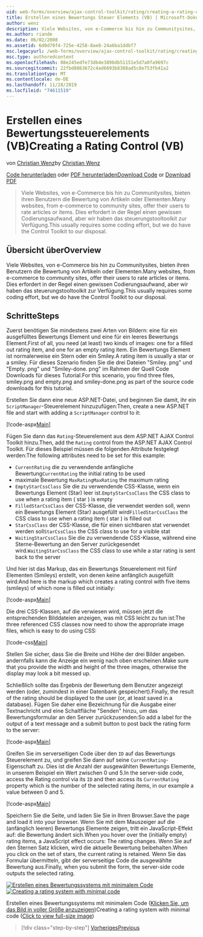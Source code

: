 ```yaml
---
uid: web-forms/overview/ajax-control-toolkit/rating/creating-a-rating-control-vb
title: Erstellen eines Bewertungs Steuer Elements (VB) | Microsoft-Dokumentation
author: wenz
description: Viele Websites, von e-Commerce bis hin zu Communitysites, bieten ihren Benutzern die Bewertung von Artikeln oder Elementen. Dies erfordert in der Regel einen gewissen Codierungsaufwand, aber wir haben die...
ms.author: riande
ms.date: 06/02/2008
ms.assetid: 6d0d70f4-725e-4258-8ae8-24a6ba1ddbf7
msc.legacyurl: /web-forms/overview/ajax-control-toolkit/rating/creating-a-rating-control-vb
msc.type: authoredcontent
ms.openlocfilehash: 08e245edfe73db4e3896db51151e5d7a0fa9697c
ms.sourcegitcommit: 22fbd8863672c4ad6693b8388ad5c8e753fb41a2
ms.translationtype: MT
ms.contentlocale: de-DE
ms.lasthandoff: 11/28/2019
ms.locfileid: "74611519"
---
```

# <a name="creating-a-rating-control-vb"></a><span data-ttu-id="2c7c1-104">Erstellen eines Bewertungssteuerelements (VB)</span><span class="sxs-lookup"><span data-stu-id="2c7c1-104">Creating a Rating Control (VB)</span></span>

<span data-ttu-id="2c7c1-105">von [Christian Wenz](https://github.com/wenz)</span><span class="sxs-lookup"><span data-stu-id="2c7c1-105">by [Christian Wenz](https://github.com/wenz)</span></span>

<span data-ttu-id="2c7c1-106">[Code herunterladen](https://download.microsoft.com/download/9/3/f/93f8daea-bebd-4821-833b-95205389c7d0/rating0.vb.zip) oder [PDF herunterladen](https://download.microsoft.com/download/2/d/c/2dc10e34-6983-41d4-9c08-f78f5387d32b/rating0VB.pdf)</span><span class="sxs-lookup"><span data-stu-id="2c7c1-106">[Download Code](https://download.microsoft.com/download/9/3/f/93f8daea-bebd-4821-833b-95205389c7d0/rating0.vb.zip) or [Download PDF](https://download.microsoft.com/download/2/d/c/2dc10e34-6983-41d4-9c08-f78f5387d32b/rating0VB.pdf)</span></span>

> <span data-ttu-id="2c7c1-107">Viele Websites, von e-Commerce bis hin zu Communitysites, bieten ihren Benutzern die Bewertung von Artikeln oder Elementen.</span><span class="sxs-lookup"><span data-stu-id="2c7c1-107">Many websites, from e-commerce to community sites, offer their users to rate articles or items.</span></span> <span data-ttu-id="2c7c1-108">Dies erfordert in der Regel einen gewissen Codierungsaufwand, aber wir haben das steuerungstooltoolkit zur Verfügung.</span><span class="sxs-lookup"><span data-stu-id="2c7c1-108">This usually requires some coding effort, but we do have the Control Toolkit to our disposal.</span></span>

## <a name="overview"></a><span data-ttu-id="2c7c1-109">Übersicht über</span><span class="sxs-lookup"><span data-stu-id="2c7c1-109">Overview</span></span>

<span data-ttu-id="2c7c1-110">Viele Websites, von e-Commerce bis hin zu Communitysites, bieten ihren Benutzern die Bewertung von Artikeln oder Elementen.</span><span class="sxs-lookup"><span data-stu-id="2c7c1-110">Many websites, from e-commerce to community sites, offer their users to rate articles or items.</span></span> <span data-ttu-id="2c7c1-111">Dies erfordert in der Regel einen gewissen Codierungsaufwand, aber wir haben das steuerungstooltoolkit zur Verfügung.</span><span class="sxs-lookup"><span data-stu-id="2c7c1-111">This usually requires some coding effort, but we do have the Control Toolkit to our disposal.</span></span>

## <a name="steps"></a><span data-ttu-id="2c7c1-112">Schritte</span><span class="sxs-lookup"><span data-stu-id="2c7c1-112">Steps</span></span>

<span data-ttu-id="2c7c1-113">Zuerst benötigen Sie mindestens zwei Arten von Bildern: eine für ein ausgefülltes Bewertungs Element und eine für ein leeres Bewertungs Element.</span><span class="sxs-lookup"><span data-stu-id="2c7c1-113">First of all, you need (at least) two kinds of images: one for a filled out rating item, and one for an empty rating item.</span></span> <span data-ttu-id="2c7c1-114">Ein Bewertungs Element ist normalerweise ein Stern oder ein Smiley.</span><span class="sxs-lookup"><span data-stu-id="2c7c1-114">A rating item is usually a star or a smiley.</span></span> <span data-ttu-id="2c7c1-115">Für dieses Szenario finden Sie die drei Dateien "Smiley. png" und "Empty. png" und "Smiley-done. png" im Rahmen der Quell Code Downloads für dieses Tutorial.</span><span class="sxs-lookup"><span data-stu-id="2c7c1-115">For this scenario, you find three files, smiley.png and empty.png and smiley-done.png as part of the source code downloads for this tutorial.</span></span>

<span data-ttu-id="2c7c1-116">Erstellen Sie dann eine neue ASP.NET-Datei, und beginnen Sie damit, ihr ein `ScriptManager`-Steuerelement hinzuzufügen:</span><span class="sxs-lookup"><span data-stu-id="2c7c1-116">Then, create a new ASP.NET file and start with adding a `ScriptManager` control to it:</span></span>

[!code-aspx[Main](creating-a-rating-control-vb/samples/sample1.aspx)]

<span data-ttu-id="2c7c1-117">Fügen Sie dann das `Rating`-Steuerelement aus dem ASP.NET AJAX Control Toolkit hinzu.</span><span class="sxs-lookup"><span data-stu-id="2c7c1-117">Then, add the `Rating` control from the ASP.NET AJAX Control Toolkit.</span></span> <span data-ttu-id="2c7c1-118">Für dieses Beispiel müssen die folgenden Attribute festgelegt werden:</span><span class="sxs-lookup"><span data-stu-id="2c7c1-118">The following attributes need to be set for this example:</span></span>

- <span data-ttu-id="2c7c1-119">`CurrentRating` die zu verwendende anfängliche Bewertung</span><span class="sxs-lookup"><span data-stu-id="2c7c1-119">`CurrentRating` the initial rating to be used</span></span>
- <span data-ttu-id="2c7c1-120">maximale Bewertung `MaxRating`</span><span class="sxs-lookup"><span data-stu-id="2c7c1-120">`MaxRating` the maximum rating</span></span>
- <span data-ttu-id="2c7c1-121">`EmptyStarCssClass` Sie die zu verwendende CSS-Klasse, wenn ein Bewertungs Element (Star) leer ist.</span><span class="sxs-lookup"><span data-stu-id="2c7c1-121">`EmptyStarCssClass` the CSS class to use when a rating item ( star ) is empty</span></span>
- <span data-ttu-id="2c7c1-122">`FilledStarCssClass` der CSS-Klasse, die verwendet werden soll, wenn ein Bewertungs Element (Star) ausgefüllt wird</span><span class="sxs-lookup"><span data-stu-id="2c7c1-122">`FilledStarCssClass` the CSS class to use when a rating item ( star ) is filled out</span></span>
- <span data-ttu-id="2c7c1-123">`StarCssClass` der CSS-Klasse, die für einen sichtbaren stat verwendet werden soll</span><span class="sxs-lookup"><span data-stu-id="2c7c1-123">`StarCssClass` the CSS class to use for a visible stat</span></span>
- <span data-ttu-id="2c7c1-124">`WaitingStarCssClass` Sie die zu verwendende CSS-Klasse, während eine Sterne-Bewertung an den Server zurückgesendet wird.</span><span class="sxs-lookup"><span data-stu-id="2c7c1-124">`WaitingStarCssClass` the CSS class to use while a star rating is sent back to the server</span></span>

<span data-ttu-id="2c7c1-125">Und hier ist das Markup, das ein Bewertungs Steuerelement mit fünf Elementen (Smileys) erstellt, von denen keine anfänglich ausgefüllt wird:</span><span class="sxs-lookup"><span data-stu-id="2c7c1-125">And here is the markup which creates a rating control with five items (smileys) of which none is filled out initially:</span></span>

[!code-aspx[Main](creating-a-rating-control-vb/samples/sample2.aspx)]

<span data-ttu-id="2c7c1-126">Die drei CSS-Klassen, auf die verwiesen wird, müssen jetzt die entsprechenden Bilddateien anzeigen, was mit CSS leicht zu tun ist:</span><span class="sxs-lookup"><span data-stu-id="2c7c1-126">The three referenced CSS classes now need to show the appropriate image files, which is easy to do using CSS:</span></span>

[!code-css[Main](creating-a-rating-control-vb/samples/sample3.css)]

<span data-ttu-id="2c7c1-127">Stellen Sie sicher, dass Sie die Breite und Höhe der drei Bilder angeben. andernfalls kann die Anzeige ein wenig nach oben erscheinen.</span><span class="sxs-lookup"><span data-stu-id="2c7c1-127">Make sure that you provide the width and height of the three images, otherwise the display may look a bit messed up.</span></span>

<span data-ttu-id="2c7c1-128">Schließlich sollte das Ergebnis der Bewertung dem Benutzer angezeigt werden (oder, zumindest in einer Datenbank gespeichert).</span><span class="sxs-lookup"><span data-stu-id="2c7c1-128">Finally, the result of the rating should be displayed to the user (or, at least saved in a database).</span></span> <span data-ttu-id="2c7c1-129">Fügen Sie daher eine Bezeichnung für die Ausgabe einer Textnachricht und eine Schaltfläche "Senden" hinzu, um das Bewertungsformular an den Server zurückzusenden:</span><span class="sxs-lookup"><span data-stu-id="2c7c1-129">So add a label for the output of a text message and a submit button to post back the rating form to the server:</span></span>

[!code-aspx[Main](creating-a-rating-control-vb/samples/sample4.aspx)]

<span data-ttu-id="2c7c1-130">Greifen Sie im serverseitigen Code über den `ID` auf das Bewertungs Steuerelement zu, und greifen Sie dann auf seine `CurrentRating`-Eigenschaft zu. Dies ist die Anzahl der ausgewählten Bewertungs Elemente, in unserem Beispiel ein Wert zwischen 0 und 5.</span><span class="sxs-lookup"><span data-stu-id="2c7c1-130">In the server-side code, access the Rating control via its `ID` and then access its `CurrentRating` property which is the number of the selected rating items, in our example a value between 0 and 5.</span></span>

[!code-aspx[Main](creating-a-rating-control-vb/samples/sample5.aspx)]

<span data-ttu-id="2c7c1-131">Speichern Sie die Seite, und laden Sie Sie in Ihren Browser.</span><span class="sxs-lookup"><span data-stu-id="2c7c1-131">Save the page and load it into your browser.</span></span> <span data-ttu-id="2c7c1-132">Wenn Sie mit dem Mauszeiger auf die (anfänglich leeren) Bewertungs Elemente zeigen, tritt ein JavaScript-Effekt auf: die Bewertung ändert sich.</span><span class="sxs-lookup"><span data-stu-id="2c7c1-132">When you hover over the (initially empty) rating items, a JavaScript effect occurs: The rating changes.</span></span> <span data-ttu-id="2c7c1-133">Wenn Sie auf den Sternen Satz klicken, wird die aktuelle Bewertung beibehalten.</span><span class="sxs-lookup"><span data-stu-id="2c7c1-133">When you click on the set of stars, the current rating is retained.</span></span> <span data-ttu-id="2c7c1-134">Wenn Sie das Formular übermitteln, gibt der serverseitige Code die ausgewählte Bewertung aus.</span><span class="sxs-lookup"><span data-stu-id="2c7c1-134">Finally, when you submit the form, the server-side code outputs the selected rating.</span></span>

<span data-ttu-id="2c7c1-135">[![Erstellen eines Bewertungssystems mit minimalem Code](creating-a-rating-control-vb/_static/image2.png)](creating-a-rating-control-vb/_static/image1.png)</span><span class="sxs-lookup"><span data-stu-id="2c7c1-135">[![Creating a rating system with minimal code](creating-a-rating-control-vb/_static/image2.png)](creating-a-rating-control-vb/_static/image1.png)</span></span>

<span data-ttu-id="2c7c1-136">Erstellen eines Bewertungssystems mit minimalem Code ([Klicken Sie, um das Bild in voller Größe anzuzeigen](creating-a-rating-control-vb/_static/image3.png))</span><span class="sxs-lookup"><span data-stu-id="2c7c1-136">Creating a rating system with minimal code ([Click to view full-size image](creating-a-rating-control-vb/_static/image3.png))</span></span>

> [!div class="step-by-step"]
> [<span data-ttu-id="2c7c1-137">Vorheriges</span><span class="sxs-lookup"><span data-stu-id="2c7c1-137">Previous</span></span>](creating-a-rating-control-cs.md)
